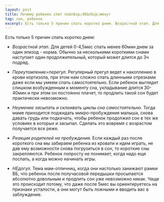 ```yaml
---
layout: post
title: Почему ребенок спит по&nbsp;40&nbsp;минут
tag: сон, ребенок
excerpt: Есть только 5 причин спать коротко днем. Возрастной этап. Для детей 0-4,5мес спать менее 60мин днем за один эпизод - норма. Обычно за несколькими короткими снами наступает один продолжительный, который может длится до 3ч подряд.
---
```


Есть только 5 причин спать коротко днем:

* *Возрастной этап.* Для детей 0-4,5мес спать менее 60мин днем за один эпизод - норма. Обычно за несколькими короткими снами наступает один продолжительный, который может длится до 3ч подряд.

* *Переутомление=перегул.* Регулярный прегул ведет к накоплению в крови кортизола, при этом нам сложно спать длинными отрезками даже если мы умеем спать самостоятельно. Если ребенок выглядит слишком возбужденным к моменту сна, укладывание длится 30-40мин и при этом он постоянно плачет, то продлить такой сон будет практически невозможно.

* *Неумение засыпать и склеивать циклы сна самостоятельно.* Тогда маме приходится поджидать микро-пробуждения малыша, снова давать грудь или подкачать, чтобы ребенок продолжил сон в тех же условиях в которых и засыпал. Сделать это вовремя с возрастом получается все реже.

* *Реакция родителей на пробуждения.* Если каждый раз после короткого сна мы забираем ребенка из кровати и идем играть, не дав ему возможности снова погрузиться в сон, то короткие сны закрепляются. Ребенок попросту не понимает, когда надо еще поспать, а когда можно начинать игры.

* *НЕдогул.* Тема мам-отличниц, когда они настолько занижают рамки ВБ, что ребенок после получасовой передышки просыпается абсолютно довольным и продлить сон уже невозможно никак. Чаще это происходит потому, что даже после 5мес вы ориентируетесь на признаки усталости, а они могут быть ложными и вводить вас в заблуждение.
